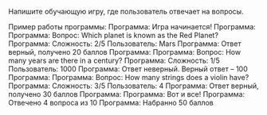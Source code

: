 Напишите обучающую игру, где пользователь отвечает на вопросы. 

Пример работы программы:
Программа: Игра начинается!
Программа: 
Программа: Вопрос: Which planet is known as the Red Planet?
Программа: Сложность: 2/5
Пользователь: Mars
Программа: Ответ верный, получено 20 баллов
Программа: 
Программа: Вопрос: How many years are there in a century?
Программа: Сложность: 1/5
Пользователь: 1000
Программа: Ответ неверный. Верный ответ – 100
Программа: 
Программа: Вопрос: How many strings does a violin have?
Программа: Сложность: 3/5
Пользователь: 4
Программа: Ответ верный, получено 30 баллов
Программа: 
Программа: Вот и все!
Программа: Отвечено 4 вопроса из 10
Программа: Набранно 50 баллов
